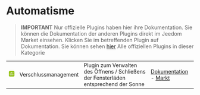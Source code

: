 
# Automatisme


>**IMPORTANT**
>Nur offizielle Plugins haben hier ihre Dokumentation. Sie können die Dokumentation der anderen Plugins direkt im Jeedom Market einsehen. Klicken Sie im betreffenden Plugin auf Dokumentation.
>Sie können sehen [hier](https://market.jeedom.com/index.php?v=d&p=market&type=plugin&categorie=automatisation) Alle offiziellen Plugins in dieser Kategorie


| | | | |
|--- | --- | --- | ---|
|<img src="sunshutter/sunshutter_icon.png" class="pluginLogo" width="100" />|Verschlussmanagement|Plugin zum Verwalten des Öffnens / Schließens der Fensterläden entsprechend der Sonne|[Dokumentation](sunshutter/index.md) - [Markt](https://market.jeedom.com/index.php?v=d&p=market_display&id=3793)|
